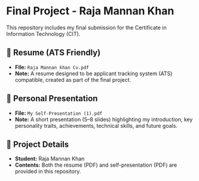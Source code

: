 # Final Project - Raja Mannan Khan

This repository includes my final submission for the Certificate in Information Technology (CIT).

## 📄 Resume (ATS Friendly)  
- **File:** `Raja Mannan khan Cv.pdf`  
- **Note:** A resume designed to be applicant tracking system (ATS) compatible, created as part of the final project.  

## 🎤 Personal Presentation  
- **File:** `My Self-Presentation (1).pdf`  
- **Note:** A short presentation (5–8 slides) highlighting my introduction, key personality traits, achievements, technical skills, and future goals.  

## 📌 Project Details  
- **Student:** Raja Mannan Khan  
- **Contents:** Both the resume (PDF) and self-presentation (PDF) are provided in this repository.  
